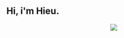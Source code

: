 <h2>Hi, i'm Hieu.</h2>

<p align="center">
<img src="https://github-readme-streak-stats.herokuapp.com/?user=minhiu&theme=tokyonight&hide_border=true">
</p>
